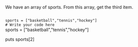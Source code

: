We have an array of sports.
From this array, get the third item.

<codeblock language="ruby" type="exercise" testMode="fixedInput">
<code>
sports = ["basketball","tennis","hockey"]
# Write your code here
</code>

<solution>
sports = ["basketball","tennis","hockey"]

puts sports[2]
</solution>
</codeblock>
